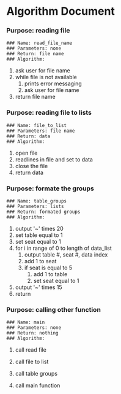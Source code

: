 # Algorithm Document


### Purpose: reading file
    ### Name: read_file_name
    ### Parameters: none
    ### Return: file name
    ### Algorithm: 
   1. ask user for file name
   2. while file is not available 
      1. prints error messaging
      2. ask user for file name
   3. return file name

### Purpose: reading file to lists
    ### Name: file_to_list
    ### Parameters: file name
    ### Return: data
    ### Algorithm:
   1. open file
   2. readlines in file and set to data
   3. close the file
   4. return data

   
### Purpose: formate the groups
    ### Name: table_groups
    ### Parameters: lists
    ### Return: formated groups
    ### Algorithm:
   1. output '~' times 20
   2. set table equal to 1
   3. set seat equal to 1
   4. for i in range of 0 to length of data_list
      1. output table #, seat #, data index
      2. add 1 to seat
      3. if seat is equal to 5
         1. add 1 to table
         2. set seat equal to 1
   5. output '~' times 15
   6. return

### Purpose: calling other function
    ### Name: main
    ### Parameters: none
    ### Return: nothing
    ### Algorithm:
   1. call read file
   2. call file to list
   3. call table groups

3. call main function

